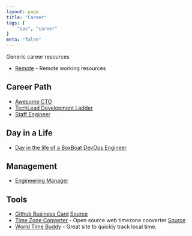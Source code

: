 ```yaml
---
layout: page
title: "Career"
tags: [
    "ops", "career"
]
meta: "false"
---
```

Generic career resources

- [Remote](/info/remote) - Remote working resources

## Career Path

- [Awesome CTO](https://github.com/kuchin/awesome-cto)
- [TechLead Development Ladder](https://github.com/jorgef/engineeringladders/blob/master/TechLead.md)
- [Staff Engineer](https://staffeng.com/)


## Day in a Life

- [Day in the life of a BoxBoat DevOps Engineer](https://boxboat.com/2021/03/11/day-in-the-life-boxboat-devops-engineer/)

## Management

- [Engineering Manager](https://github.com/ryanburgess/engineer-manager)

## Tools

- [Github Business Card](https://crd.so/) [Source](https://github.com/scastiel/github-business-card)
- [Time Zone Converter](https://mlocati.github.io/timezone-converter/) - Open source web timezone converter [Source](https://github.com/mlocati/timezone-converter)
- [World Time Buddy](https://www.worldtimebuddy.com/) - Great site to quickly track local time. 


